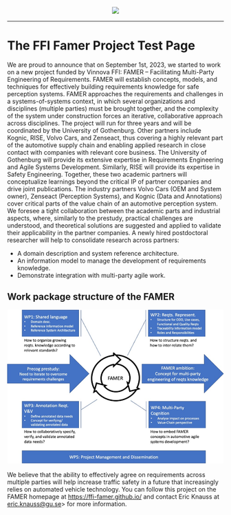 


<figure>
<center>
<img src="{{site.url}}/img/famer-ffi-logo.jpg" height=200>
</center>
</figure>

* * *


# The FFI Famer Project Test Page
We are proud to announce that on September 1st, 2023, we started to work on a new project funded by Vinnova FFI: FAMER – Facilitating Multi-Party Engineering of Requirements.
FAMER will establish concepts, models, and techniques for effectively building requirements knowledge for safe perception systems. FAMER approaches the requirements and challenges in a systems-of-systems context, in which several organizations and disciplines (multiple parties) must be brought together, and the complexity of the system under construction forces an iterative, collaborative approach across disciplines.
The project will run for three years and will be coordinated by the University of Gothenburg. Other partners include Kognic, RISE, Volvo Cars, and Zenseact, thus covering a highly relevant part of the automotive supply chain and enabling applied research in close contact with companies with relevant core business. The University of Gothenburg will provide its extensive expertise in Requirements Engineering and Agile Systems Development. Similarly, RISE will provide its expertise in Safety Engineering. Together, these two academic partners will conceptualize learnings beyond the critical IP of partner companies and drive joint publications. The industry partners Volvo Cars (OEM and System owner), Zenseact (Perception Systems), and Kognic (Data and Annotations) cover critical parts of the value chain of an automotive perception system. We foresee a tight collaboration between the academic parts and industrial aspects, where, similarly to the prestudy, practical challenges are understood, and theoretical solutions are suggested and applied to validate their applicability in the partner companies. A newly hired postdoctoral researcher will help to consolidate research across partners:

- A domain description and system reference architecture.
- An information model to manage the development of requirements knowledge.
- Demonstrate integration with multi-party agile work.




## Work package structure of the FAMER 

![Work package structure of the FAMER ](img/FAMER.jpg)







We believe that the ability to effectively agree on requirements across multiple parties will help increase traffic safety in a future that increasingly relies on automated vehicle technology. You can follow this project on the FAMER homepage at https://ffi-famer.github.io/ and contact Eric Knauss at eric.knauss@gu.se> for more information.
